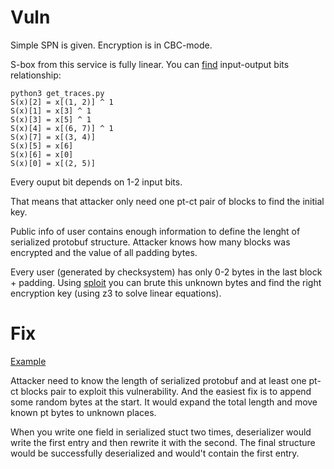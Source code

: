 # Vuln

Simple SPN is given. Encryption is in CBC-mode.

S-box from this service is fully linear. You can [find](./get_traces.py) input-output bits relationship:

```
python3 get_traces.py
S(x)[2] = x[(1, 2)] ^ 1
S(x)[1] = x[3] ^ 1
S(x)[3] = x[5] ^ 1
S(x)[4] = x[(6, 7)] ^ 1
S(x)[7] = x[(3, 4)]
S(x)[5] = x[6]
S(x)[6] = x[0]
S(x)[0] = x[(2, 5)]
```
Every ouput bit depends on 1-2 input bits.

That means that attacker only need one pt-ct pair of blocks to find the initial key.

Public info of user contains enough information to define the lenght of serialized protobuf structure. Attacker knows how many blocks was encrypted and the value of all padding bytes.

Every user (generated by checksystem) has only 0-2 bytes in the last block + padding. Using [sploit](main.py) you can brute this unknown bytes and find the right encryption key (using z3 to solve linear equations).

# Fix

[Example](./fix.py)

Attacker need to know the length of serialized protobuf and at least one pt-ct blocks pair to exploit this vulnerability. And the easiest fix is to append some random bytes at the start. It would expand the total length and move known pt bytes to unknown places.

When you write one field in serialized stuct two times, deserializer would write the first entry and then rewrite it with the second. The final structure would be successfully deserialized and would't contain the first entry.